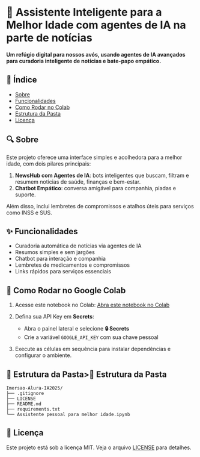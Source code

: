 # 🌟 Assistente Inteligente para a Melhor Idade com agentes de IA na parte de notícias

**Um refúgio digital para nossos avós, usando agentes de IA avançados para curadoria inteligente de notícias e bate-papo empático.**

## 📖 Índice

* [Sobre](#sobre)
* [Funcionalidades](#funcionalidades)
* [Como Rodar no Colab](#como-rodar-no-colab)
* [Estrutura da Pasta](#estrutura-da-pasta)
* [Licença](#licenca)

## <a name="sobre"></a>🔍 Sobre

Este projeto oferece uma interface simples e acolhedora para a melhor idade, com dois pilares principais:

1. **NewsHub com Agentes de IA**: bots inteligentes que buscam, filtram e resumem notícias de saúde, finanças e bem-estar.
2. **Chatbot Empático**: conversa amigável para companhia, piadas e suporte.

Além disso, inclui lembretes de compromissos e atalhos úteis para serviços como INSS e SUS.

## <a name="funcionalidades"></a>✨ Funcionalidades

* Curadoria automática de notícias via agentes de IA
* Resumos simples e sem jargões
* Chatbot para interação e companhia
* Lembretes de medicamentos e compromissos
* Links rápidos para serviços essenciais

## <a name="como-rodar-no-colab"></a>🚀 Como Rodar no Google Colab

1. Acesse este notebook no Colab:
   [Abra este notebook no Colab](https://colab.research.google.com/github/SAGIEV007/Imersao-Alura-IA2025/blob/main/Assistente%20pessoal%20para%20melhor%20idade.ipynb)

2. Defina sua API Key em **Secrets**:

   * Abra o painel lateral e selecione **🔒 Secrets**
   * Crie a variável `GOOGLE_API_KEY` com sua chave pessoal

3. Execute as células em sequência para instalar dependências e configurar o ambiente.

## <a name="estrutura-da-pasta"></a>📂 Estrutura da Pasta></a>📂 Estrutura da Pasta

```
Imersao-Alura-IA2025/
├── .gitignore
├── LICENSE
├── README.md
├── requirements.txt
└── Assistente pessoal para melhor idade.ipynb
```

## <a name="licenca"></a>📄 Licença

Este projeto está sob a licença MIT. Veja o arquivo [LICENSE](LICENSE) para detalhes.
